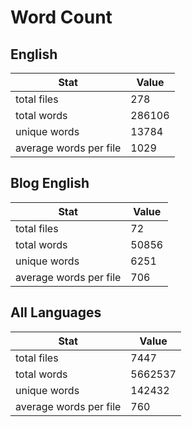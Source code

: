 # Word Count

## English

Stat | Value
---- | -----
total files | 278
total words | 286106
unique words | 13784
average words per file | 1029

## Blog English

Stat | Value
---- | -----
total files | 72
total words | 50856
unique words | 6251
average words per file | 706

## All Languages

Stat | Value
---- | -----
total files | 7447
total words | 5662537
unique words | 142432
average words per file | 760
